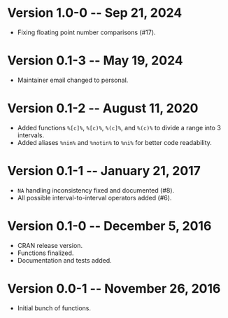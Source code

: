 # Version 1.0-0 -- Sep 21, 2024

* Fixing floating point number comparisons (#17).

# Version 0.1-3 -- May 19, 2024

* Maintainer email changed to personal.

# Version 0.1-2 -- August 11, 2020

* Added functions `%[c]%`, `%[c)%`, `%(c]%`, and `%(c)%`
  to divide a range into 3 intervals.
* Added aliases `%nin%` and `%notin%` to `%ni%` for better code readability.

# Version 0.1-1 -- January 21, 2017

* `NA` handling inconsistency fixed and documented (#8).
* All possible interval-to-interval operators added (#6).

# Version 0.1-0 -- December 5, 2016

* CRAN release version.
* Functions finalized.
* Documentation and tests added.

# Version 0.0-1 -- November 26, 2016

* Initial bunch of functions.
